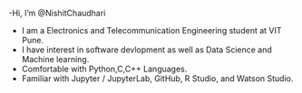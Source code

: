 -Hi, I’m @NishitChaudhari
- I am a Electronics and Telecommunication Engineering student at VIT Pune.
- I have interest in software devlopment as well as Data Science and Machine learning.
- Comfortable with Python,C,C++ Languages.
- Familiar with Jupyter / JupyterLab, GitHub, R Studio, and Watson Studio.

